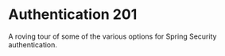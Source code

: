 # Authentication 201

A roving tour of some of the various options for Spring Security authentication. 

